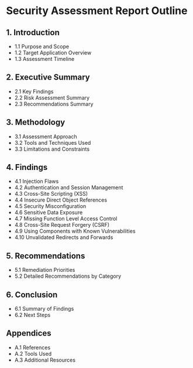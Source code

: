 # Security Assessment Report Outline

## 1. Introduction
- 1.1 Purpose and Scope
- 1.2 Target Application Overview
- 1.3 Assessment Timeline

## 2. Executive Summary
- 2.1 Key Findings
- 2.2 Risk Assessment Summary
- 2.3 Recommendations Summary

## 3. Methodology
- 3.1 Assessment Approach
- 3.2 Tools and Techniques Used
- 3.3 Limitations and Constraints

## 4. Findings
- 4.1 Injection Flaws
- 4.2 Authentication and Session Management
- 4.3 Cross-Site Scripting (XSS)
- 4.4 Insecure Direct Object References
- 4.5 Security Misconfiguration
- 4.6 Sensitive Data Exposure
- 4.7 Missing Function Level Access Control
- 4.8 Cross-Site Request Forgery (CSRF)
- 4.9 Using Components with Known Vulnerabilities
- 4.10 Unvalidated Redirects and Forwards

## 5. Recommendations
- 5.1 Remediation Priorities
- 5.2 Detailed Recommendations by Category

## 6. Conclusion
- 6.1 Summary of Findings
- 6.2 Next Steps

## Appendices
- A.1 References
- A.2 Tools Used
- A.3 Additional Resources